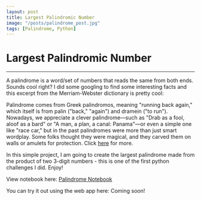 ```yaml
---
layout: post
title: Largest Palindromic Number
image: "/posts/palindrome_post.jpg"
tags: [Palindrome, Python]
---
```


# Largest Palindromic Number

---

A palindrome is a word/set of numbers that reads the same from both ends. Sounds cool right? I did some googling to find some interesting facts and this excerpt from the Merriam-Webster dictionary is pretty cool:

Palindrome comes from Greek palindromos, meaning "running back again," which itself is from palin ("back," "again") and dramein ("to run"). Nowadays, we appreciate a  clever palindrome—such as "Drab as a fool, aloof as a bard" or "A man, a plan, a canal: Panama"—or even a simple one like "race car," but in the past palindromes were more than just smart wordplay. Some folks thought they were magical, and they carved them on walls or amulets for protection. Click [here](https://www.merriam-webster.com/dictionary/palindrome) for more.

In this simple project, I am going to create the largest palindrome made from the product of two 3-digit numbers - this is one of the first python challenges I did. Enjoy!

View notebook here: [Palindrome Notebook](https://github.com/ibiene-ds/palindrome-function/blob/main/Palindrome%20Function.ipynb)


You can try it out using the web app here: Coming soon!
